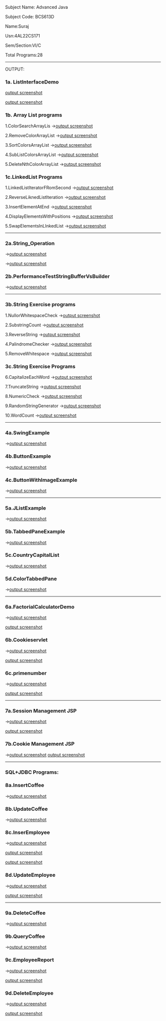 
Subject Name: Advanced Java

Subject Code: BCS613D

Name:Suraj

Usn:4AL22CS171

Sem/Section:VI/C

Total Programs:28

---

  OUTPUT:
  
  ### 1a. ListInterfaceDemo
  [output screenshot](https://github.com/SurajKulal1/AdvancedJava/blob/main/Exp1-ListInterface/listoperations1.png)


  
  [output screenshot](https://github.com/SurajKulal1/AdvancedJava/blob/main/Exp1-ListInterface/listoperations2.png)


  
  ### 1b.  Array List programs
  
  1.ColorSearchArrayLis ->[output screenshot](https://github.com/SurajKulal1/AdvancedJava/blob/main/Exp1-ListInterface/SearchColorRed.png)
  
  2.RemoveColorArrayList ->[output screenshot](https://github.com/SurajKulal1/AdvancedJava/blob/main/Exp1-ListInterface/RemoveColors.png)

  3.SortColorsArrayList ->[output screenshot](https://github.com/SurajKulal1/AdvancedJava/blob/main/Exp1-ListInterface/SortColors.png)

  4.SubListColorsArrayList ->[output screenshot](https://github.com/SurajKulal1/AdvancedJava/blob/main/Exp1-ListInterface/ExtractSubList.png)

  5.DeleteNthColorArrayList ->[output screenshot](https://github.com/SurajKulal1/AdvancedJava/blob/main/Exp1-ListInterface/DeleteNthElement.png)

### 1c.LinkedList Programs

  1.LinkedListIteratorFRomSecond ->[output screenshot](https://github.com/SurajKulal1/AdvancedJava/blob/main/Exp1-ListInterface/LinkedListIterateFromSecond.png)

  2.ReverseLiknedListIteration ->[output screenshot](https://github.com/SurajKulal1/AdvancedJava/blob/main/Exp1-ListInterface/ReverseLinkedListIteration.png)

  3.InsertElementAtEnd ->[output screenshot](https://github.com/SurajKulal1/AdvancedJava/blob/main/Exp1-ListInterface/InsertElementAtEnd.png)

  4.DisplayElementsWithPositions ->[output screenshot](https://github.com/SurajKulal1/AdvancedJava/blob/main/Exp1-ListInterface/DisplayElementsWithPositions.png)

  5.SwapElementsInLInkedList ->[output screenshot](https://github.com/SurajKulal1/AdvancedJava/blob/main/Exp1-ListInterface/SwapElements.png)

  ---
  
### 2a.String_Operation 
->[output screenshot](https://github.com/SurajKulal1/AdvancedJava/blob/main/Exp2-StringOperations/string_operations1.png)


->[output screenshot](https://github.com/Gagan-rao-44/Advanced-Java/blob/main/String%20Operations/string_operations2.png)

### 2b.PerformanceTestStringBufferVsBuilder 
->[output screenshot](https://github.com/Gagan-rao-44/Advanced-Java/blob/main/String%20Operations/PerformanceTestStringBufferVsBuilder.png)

----

### 3b.String Exercise programs

1.NullorWhitespaceCheck ->[output screenshot](https://github.com/Gagan-rao-44/Advanced-Java/blob/main/String%20Programs/NullOrWhitespaceCheck.png)

2.SubstringCount ->[output screenshot](https://github.com/Gagan-rao-44/Advanced-Java/blob/main/String%20Programs/SubstringCount.png)

3.ReverseString ->[output screenshot](https://github.com/Gagan-rao-44/Advanced-Java/blob/main/String%20Programs/ReverseString.png)

4.PalindromeChecker ->[output screenshot](https://github.com/Gagan-rao-44/Advanced-Java/blob/main/String%20Programs/PalindromeChecker.png)

5.RemoveWhitespace ->[output screenshot](https://github.com/Gagan-rao-44/Advanced-Java/blob/main/String%20Programs/RemoveWhitespace.png)

### 3c.String Exercise Programs

6.CapitalizeEachWord ->[output screenshot](https://github.com/Gagan-rao-44/Advanced-Java/blob/main/String%20Programs/CapitalizeEachWord.png)

7.TruncateString ->[output screenshot](https://github.com/Gagan-rao-44/Advanced-Java/blob/main/String%20Programs/TruncateString.png)

8.NumericCheck ->[output screenshot](https://github.com/Gagan-rao-44/Advanced-Java/blob/main/String%20Programs/NumericCheck.png)

9.RandomStringGenerator ->[output screenshot](https://github.com/Gagan-rao-44/Advanced-Java/blob/main/String%20Programs/RandomStringGenerator.png)

10.WordCount ->[output screenshot](https://github.com/Gagan-rao-44/Advanced-Java/blob/main/String%20Programs/WordCount.png)

---

### 4a.SwingExample 
->[output screenshot](https://github.com/Gagan-rao-44/Advanced-Java/blob/main/Swing%20Program1/SwingExample.png)

### 4b.ButtonExample 
->[output screenshot](https://github.com/Gagan-rao-44/Advanced-Java/blob/main/Swing%20Program1/ButtonExample.png)

### 4c.ButtonWithImageExample 
->[output screenshot](https://github.com/Gagan-rao-44/Advanced-Java/blob/main/Swing%20Program1/ButtonWithImageExample.png)

---

### 5a.JListExample 
->[output screenshot](https://github.com/Gagan-rao-44/Advanced-Java/blob/main/Swing%20Program2/JListExample.png)

### 5b.TabbedPaneExample 
->[output screenshot](https://github.com/Gagan-rao-44/Advanced-Java/blob/main/Swing%20Program2/TabbedPaneExample.png)

### 5c.CountryCapitalList 
->[output screenshot](https://github.com/Gagan-rao-44/Advanced-Java/blob/main/Swing%20Program2/CountryCapitalList.png)

### 5d.ColorTabbedPane 
->[output screenshot](https://github.com/Gagan-rao-44/Advanced-Java/blob/main/Swing%20Program2/ColorTabbedPane.png)

---

### 6a.FactorialCalculatorDemo 
->[output screenshot](https://github.com/Gagan-rao-44/Advanced-Java/blob/main/Servlet%20Programs/FactorialCalculatorDemo1.png)

  [output screenshot](https://github.com/Gagan-rao-44/Advanced-Java/blob/main/Servlet%20Programs/FactorialCalculatorDemo2.png)

### 6b.Cookieservlet 
->[output screenshot](https://github.com/Gagan-rao-44/Advanced-Java/blob/main/Servlet%20Programs/CookieServlet/cookieservlet1.png)

  [output screenshot](https://github.com/Gagan-rao-44/Advanced-Java/blob/main/Servlet%20Programs/CookieServlet/cookieservlet2.png)

### 6c.primenumber 
->[output screenshot](https://github.com/Gagan-rao-44/Advanced-Java/blob/main/Servlet%20Programs/PrimeServlet/primenumber1.png)

  [output screenshot](https://github.com/Gagan-rao-44/Advanced-Java/blob/main/Servlet%20Programs/PrimeServlet/primenumber2.png)

  ---

  ### 7a.Session Management JSP 
  ->[output screenshot](https://github.com/Gagan-rao-44/Advanced-Java/blob/main/JSP%20Programs/sessionmanagementjsp1.png)

  [output screenshot](https://github.com/Gagan-rao-44/Advanced-Java/blob/main/JSP%20Programs/sessionmanagementjsp2.png)

  ### 7b.Cookie Management JSP 
  ->[output screenshot](https://github.com/Gagan-rao-44/Advanced-Java/blob/main/JSP%20Programs/cookie_management%20JSP/cookiemanagementjsp1.png)
  [output screenshot](https://github.com/Gagan-rao-44/Advanced-Java/blob/main/JSP%20Programs/cookie_management%20JSP/cookiemanagementjsp2.png)

  ---

### SQL+JDBC Programs:

  ### 8a.InsertCoffee 
  ->[output screenshot](https://github.com/Gagan-rao-44/Advanced-Java/blob/main/SQL%2BJDBC/InsertCoffee/InsertCoffee.png)

  ### 8b.UpdateCoffee 
  ->[output screenshot](https://github.com/Gagan-rao-44/Advanced-Java/blob/main/SQL%2BJDBC/UpdateCoffee/updatecoffee.png)

  ### 8c.InserEmployee 
  ->[output screenshot](https://github.com/Gagan-rao-44/Advanced-Java/blob/main/SQL%2BJDBC/InsertEmployee/insertemployee1.png)

  [output screenshot](https://github.com/Gagan-rao-44/Advanced-Java/blob/main/SQL%2BJDBC/InsertEmployee/insertemployee2.png)

  [output screenshot](https://github.com/Gagan-rao-44/Advanced-Java/blob/main/SQL%2BJDBC/InsertEmployee/insertemployee3.png)

  ### 8d.UpdateEmployee 
  ->[output screenshot](https://github.com/Gagan-rao-44/Advanced-Java/blob/main/SQL%2BJDBC/UpdateEmployee/updateemployee1.png)

  [output screenshot](https://github.com/Gagan-rao-44/Advanced-Java/blob/main/SQL%2BJDBC/UpdateEmployee/updateemployee2.png)

  ---

  ### 9a.DeleteCoffee 
  ->[output screenshot](https://github.com/Gagan-rao-44/Advanced-Java/blob/main/SQL%2BJDBC%20Operatins/DeleteCoffee/deletecoffee.png)

  ### 9b.QueryCoffee 
  ->[output screenshot](https://github.com/Gagan-rao-44/Advanced-Java/blob/main/SQL%2BJDBC%20Operatins/QueryCoffee/querycoffee.png)

  ### 9c.EmployeeReport 
  ->[output screenshot](https://github.com/Gagan-rao-44/Advanced-Java/blob/main/SQL%2BJDBC%20Operatins/EmployeeReport/employeereport1.png)

  [output screenshot](https://github.com/Gagan-rao-44/Advanced-Java/blob/main/SQL%2BJDBC%20Operatins/EmployeeReport/employeereport2.png)

  ### 9d.DeleteEmployee 
  ->[output screenshot](https://github.com/Gagan-rao-44/Advanced-Java/blob/main/SQL%2BJDBC%20Operatins/DeleteEmployee/deleteemployee1.png)

  [output screenshot](https://github.com/Gagan-rao-44/Advanced-Java/blob/main/SQL%2BJDBC%20Operatins/DeleteEmployee/deleteemployee2.png)
  
  

  
  
    

  
  
